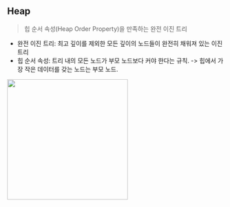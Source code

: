 ## Heap
> 힙 순서 속성(Heap Order Property)을 만족하는 완전 이진 트리

* 완전 이진 트리: 최고 깊이를 제외한 모든 깊이의 노드들이 완전히 채워져 있는 이진 트리
* 힙 순서 속성: 트리 내의 모든 노드가 부모 노드보다 커야 한다는 규칙. -> 힙에서 가장 작은 데이터를 갖는 노드는 부모 노드.
<img src="https://user-images.githubusercontent.com/22133824/146933197-91eaa2ab-a25c-4b17-9369-eb4bcec45d03.png" height=280px />
